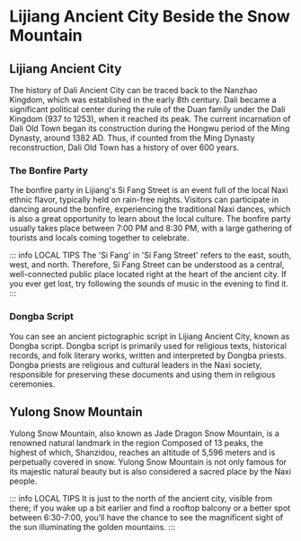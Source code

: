 # Lijiang Ancient City Beside the Snow Mountain

## Lijiang Ancient City

The history of Dali Ancient City can be traced back to the Nanzhao Kingdom, which was established in the early 8th century. Dali became a significant political center during the rule of the Duan family under the Dali Kingdom (937 to 1253), when it reached its peak. The current incarnation of Dali Old Town began its construction during the Hongwu period of the Ming Dynasty, around 1382 AD. Thus, if counted from the Ming Dynasty reconstruction, Dali Old Town has a history of over 600 years.

<YouTube link="https://youtu.be/UI5kl3ynt_k?si=Mwt4-jG_nKwsnur3&t=69">
<template #cover><img src="../../assets/youtube/impression-dali.jpg" /></template>
<template #title>Chinese Hospitality Left us Speechless</template>
<template #author>Two Mad Explorers</template>
<template #description>Today we are exploring the real Lijiang in Yunnan. We meet some incredibly friendly locals and have a good laugh with them.</template>
</YouTube>

<YouTube link="https://youtu.be/aZTqN-jM2Iw?si=poiEh1VXmFoIxD-4">
<template #cover><img src="../../assets/youtube/beyond-the-trip-viaggio-atemppo.jpg" /></template>
<template #title>Beyond The Trip - Viaggio a Tempo Indeterminato</template>
<template #author>Two Mad Explorers</template>
<template #description>Ci sono molti stereotipi sulla Cina e sui suoi abitanti. Oggi andiamo a vedere se quelli più comuni sono veri o falsi. E mentre facciamo queste ricerche, rimaniamo sconvolti da Lijiang e da quello che vediamo.</template>
</YouTube>

### The Bonfire Party

The bonfire party in Lijiang's Si Fang Street is an event full of the local Naxi ethnic flavor, typically held on rain-free nights. Visitors can participate in dancing around the bonfire, experiencing the traditional Naxi dances, which is also a great opportunity to learn about the local culture. The bonfire party usually takes place between 7:00 PM and 8:30 PM, with a large gathering of tourists and locals coming together to celebrate.

<YouTube link="https://youtu.be/I-qrZymMzoo?si=Wwhk63wI8F8pC64p">
<template #title>Bonfire Hit Jump Dance Party of Dali March Street Ethnic Festival, Yunnan, China</template>
<template #author>Chao's Travel Log 超思旅行日志</template>
<template #description>Bonfire Hit Jump Dance Party
Dali March Street Ethnic Festival</template>
</YouTube>

::: info LOCAL TIPS
The 'Si Fang' in 'Si Fang Street' refers to the east, south, west, and north. Therefore, Si Fang Street can be understood as a central, well-connected public place located right at the heart of the ancient city. If you ever get lost, try following the sounds of music in the evening to find it.
:::

### Dongba Script

You can see an ancient pictographic script in Lijiang Ancient City, known as Dongba script. Dongba script is primarily used for religious texts, historical records, and folk literary works, written and interpreted by Dongba priests. Dongba priests are religious and cultural leaders in the Naxi society, responsible for preserving these documents and using them in religious ceremonies.

## Yulong Snow Mountain

Yulong Snow Mountain, also known as Jade Dragon Snow Mountain, is a renowned natural landmark in the region Composed of 13 peaks, the highest of which, Shanzidou, reaches an altitude of 5,596 meters and is perpetually covered in snow. Yulong Snow Mountain is not only famous for its majestic natural beauty but is also considered a sacred place by the Naxi people.

::: info LOCAL TIPS
It is just to the north of the ancient city, visible from there; if you wake up a bit earlier and find a rooftop balcony or a better spot between 6:30-7:00, you’ll have the chance to see the magnificent sight of the sun illuminating the golden mountains.
:::

<YouTube link="https://youtu.be/MPw4SaS-C-M?si=0aht8SZ4ZBQzZLe7&t=169">
<template #cover><img src="../../assets/youtube/americans-in-china-not-what-we-expected.jpg" /></template>
<template #title>AMERICANS IN CHINA (not what we expected)</template>
<template #author>Gone with the Wynns</template>
<template #description>China is not all what we expected and trust me, as a couple of Americans, we certainly had some reservations about trekking through the country without a real plan. </template>
</YouTube>

<YouTube link="https://youtu.be/GzcvGQoOilE?si=KC3my4Wv-YYyGZDS">
<template #cover><img src="../../assets/youtube/you-need-oxygen-canisters-to-breathe-here.jpg" /></template>
<template #title>You need oxygen canisters to breathe here! - Dragon Snow Mountain Lijiang</template>
<template #author>Wilko Wanders</template>
<template #description>I climb to the highest peak of my life, (4,680 metres / 15,354 feet above sea level). It's a pretty fast climb too (There may be a cable car involved). As you ascend so quickly you need oxygen canisters to help you avoid altitude sickness! </template>
</YouTube>